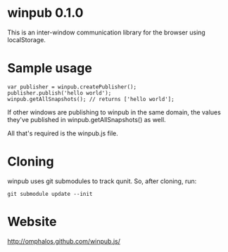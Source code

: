 winpub 0.1.0
============

This is an inter-window communication library for the browser using localStorage.

Sample usage
============

    var publisher = winpub.createPublisher();
    publisher.publish('hello world');
    winpub.getAllSnapshots(); // returns ['hello world'];
    
If other windows are publishing to winpub in the same domain, the values they've published in winpub.getAllSnapshots() as well.

All that's required is the winpub.js file.

Cloning
=======
winpub uses git submodules to track qunit.
So, after cloning, run:

    git submodule update --init

Website
=======
http://omphalos.github.com/winpub.js/
